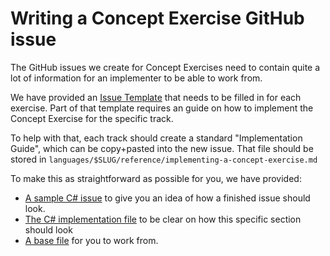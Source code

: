 # Writing a Concept Exercise GitHub issue

The GitHub issues we create for Concept Exercises need to contain quite a lot of information for an implementer to be able to work from.

We have provided an [Issue Template](https://github.com/iHiD/v3/issues/new?assignees=&labels=type%2Fnew-exercise%2C+status%2Fhelp-wanted&template=implement-concept-exercise.md&title=%5B%3CLANG%3E%5D+Implement+new+concept+exercise%3A+%3CSLUG%3E) that needs to be filled in for each exercise. Part of that template requires an guide on how to implement the Concept Exercise for the specific track.

To help with that, each track should create a standard "Implementation Guide", which can be copy+pasted into the new issue. That file should be stored in `languages/$SLUG/reference/implementing-a-concept-exercise.md`

To make this as straightforward as possible for you, we have provided:

- [A sample C# issue](../../languages/csharp/reference/examples/new-concept-exercise-arrays.md) to give you an idea of how a finished issue should look.
- [The C# implementation file](../../languages/csharp/reference/implementing-a-concept-exercise.md) to be clear on how this specific section should look
- [A base file](./generic-how-to-implement-a-concept-exercise.md) for you to work from.
